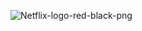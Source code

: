 ![Netflix-logo-red-black-png](https://github.com/shahriarnsm/Food-API/assets/56481850/0cf3f8ed-4b12-4ed0-8994-1ebad92c2232)
